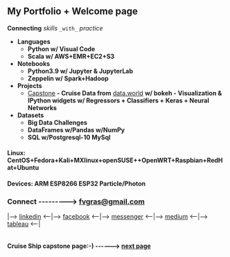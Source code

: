 ## My Portfolio + Welcome page 

**Connecting** _skills_ `_with_` *practice*
* **Languages**
  * **Python w/ Visual Code**
  * **Scala w/ AWS+EMR+EC2+S3**
* **Notebooks**
  * **Python3.9 w/ Jupyter & JupyterLab**
  * **Zeppelin w/ Spark+Hadoop**
* **Projects**
  * [Capstone](https://github.com/fvgras/cruise-ship-proj/) **- Cruise Data from** [data.world](https://data.world/brandon-telle/cruise-ship-locations) **w/ bokeh - Visualization & IPython widgets w/ Regressors + Classifiers + Keras + Neural Networks**
* **Datasets**
  * **Big Data Challenges**
  * **DataFrames w/Pandas w/NumPy**
  * **SQL w/Postgresql-10 MySql**

#### **Linux: CentOS+Fedora+Kali+MXlinux+openSUSE++OpenWRT+Raspbian+RedHat+Ubuntu**

#### **Devices: ARM ESP8266 ESP32 Particle/Photon**

### **Connect --------->** [fvgras@gmail.com](mailto:fvgras@gmail.com) 
|--> [linkedin](https://linkedin.com/in/fredgras) <--|--> [facebook](https://www.facebook.com/fred.gras.31) <--|--> [messenger](https://www.messenger.com/t/fred.gras.31) <--|--> [medium](https://medium.com/@fvgras) <--|--> [tableau](https://public.tableau.com/profile/fred.gras#!/) <--|

```markdown
```
#### **Cruise Ship capstone page:-) ------>** [next page](./cruise-ship-proj.md)
